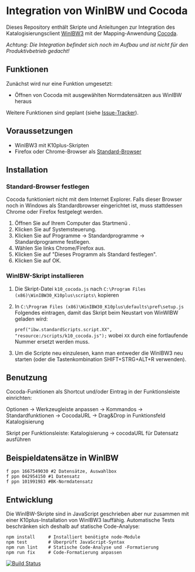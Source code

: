 # Integration von WinIBW und Cocoda

Dieses Repository enthält Skripte und Anleitungen zur Integration des Katalogisierungsclient [WinIBW3] mit der Mapping-Anwendung [Cocoda].

*Achtung: Die Integration befindet sich noch im Aufbau und ist nicht für den Produktivbetrieb gedacht!*

[WinIBW3]: https://wiki.k10plus.de/display/K10PLUS/WinIBW-Handbuch
[Cocoda]: https://coli-conc.gbv.de/cocoda/

## Funktionen

Zunächst wird nur eine Funktion umgesetzt:

* Öffnen von Cocoda mit ausgewählten Normdatensätzen aus WinIBW heraus

Weitere Funktionen sind geplant (siehe [Issue-Tracker](https://github.com/gbv/cocoda-winibw/issues)).

## Voraussetzungen

* WinIBW3 mit K10plus-Skripten
* Firefox oder Chrome-Browser als [Standard-Browser](#standard-browser-festlegen)

## Installation


### Standard-Browser festlegen

Cocoda funktioniert nicht mit dem Internet Explorer. Falls dieser Browser noch in Windows als Standardbrowser eingerichtet ist, muss stattdessen Chrome oder Firefox festgelegt werden.

1. Öffnen Sie auf Ihrem Computer das Startmenü .
2. Klicken Sie auf Systemsteuerung.
3. Klicken Sie auf Programme -> Standardprogramme -> Standardprogramme festlegen.
4. Wählen Sie links Chrome/Firefox aus.
5. Klicken Sie auf "Dieses Programm als Standard festlegen".
6. Klicken Sie auf OK.

### WinIBW-Skript installieren

1. Die Skript-Datei `k10_cocoda.js` nach
`C:\Program Files (x86)\WinIBW30_K10plus\scripts\` kopieren

2. In `C:\Program Files (x86)\WinIBW30_K10plus\defaults\pref\setup.js` Folgendes eintragen, damit das Skript beim Neustart von WinWIBW geladen wird:

   `pref("ibw.standardScripts.script.XX", "resource:/scripts/k10_cocoda.js");` wobei `XX` durch eine fortlaufende Nummer ersetzt werden muss.

3. Um die Scripte neu einzulesen, kann man entweder die WinIBW3 neu starten (oder die Tastenkombination SHIFT+STRG+ALT+R verwenden).



## Benutzung

Cocoda-Funktionen als Shortcut und/oder Eintrag in der Funktionsleiste einrichten: 

Optionen -> Werkzeugleiste anpassen -> Kommandos -> Standardfunktionen -> CocodaURL -> Drag&Drop in Funktionsfeld Katalogisierung

Skript per Funktionsleiste: Katalogisierung -> cocodaURL für Datensatz ausführen

## Beispieldatensätze in WinIBW
    
    f ppn 1667549030 #2 Datensätze, Auswahlbox
    f ppn 042954150 #1 Datensatz
    f ppn 101991983 #BK-Normdatensatz

## Entwicklung

Die WinIBW-Skripte sind in JavaScript geschrieben aber nur zusammen mit einer
K10plus-Installation von WinIBW3 lauffähig. Automatische Tests beschränken sich
deshalb auf statische Code-Analyse:
    
    npm install     # Installiert benötigte node-Module
    npm test        # Überprüft JavaScript-Syntax
    npm run lint    # Statische Code-Analyse und -Formatierung
    npm run fix     # Code-Formatierung anpassen

[![Build Status](https://travis-ci.org/gbv/cocoda-winibw.svg?branch=master)](https://travis-ci.org/gbv/cocoda-winibw)
